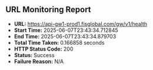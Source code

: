 ## URL Monitoring Report

- **URL:** https://api-gw1-prod1.fisglobal.com/gw/v1/health
- **Start Time:** 2025-06-07T23:43:34.712845
- **End Time:** 2025-06-07T23:43:34.879703
- **Total Time Taken:** 0.166858 seconds
- **HTTP Status Code:** 200
- **Status:** Success
- **Failure Reason:** N/A
